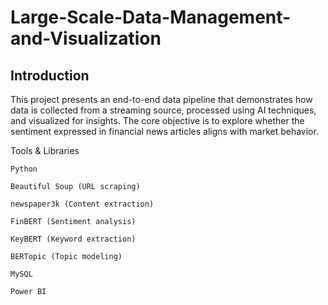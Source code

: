 # Large-Scale-Data-Management-and-Visualization

## Introduction
This project presents an end-to-end data pipeline that demonstrates how data is collected from a streaming source, processed using AI techniques, and visualized for insights. The core objective is to explore whether the sentiment expressed in financial news articles aligns with market behavior.

Tools & Libraries

    Python

    Beautiful Soup (URL scraping)

    newspaper3k (Content extraction)

    FinBERT (Sentiment analysis)

    KeyBERT (Keyword extraction)

    BERTopic (Topic modeling)

    MySQL

    Power BI
